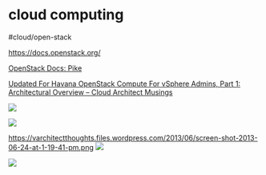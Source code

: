 # cloud computing	
#cloud/open-stack

https://docs.openstack.org/

[OpenStack Docs: Pike](https://docs.openstack.org/pike/)


[Updated For Havana OpenStack Compute For vSphere Admins, Part 1: Architectural Overview – Cloud Architect Musings](https://cloudarchitectmusings.com/2013/06/24/openstack-for-vmware-admins-nova-compute-with-vsphere-part-1/)


![](cloud%20computing/40023973-9508-4BE6-878C-7E9D5D5C884E%201.png)




![](cloud%20computing/E6FCBC1B-7D6C-4508-83EB-BA29F740E936%201.png)




https://varchitectthoughts.files.wordpress.com/2013/06/screen-shot-2013-06-24-at-1-19-41-pm.png
![](cloud%20computing/5A9A7113-2733-4311-B2CD-CD0F0590B8C8%201.png)



![](cloud%20computing/9655B7E6-C412-4607-A01D-B9C0296F14B3%201.png)



